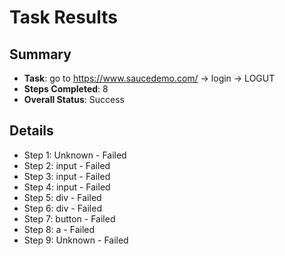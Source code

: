 
# Task Results

## Summary
- **Task**: go to https://www.saucedemo.com/ -> login -> LOGUT
- **Steps Completed**: 8
- **Overall Status**: Success

## Details
- Step 1: Unknown - Failed
- Step 2: input - Failed
- Step 3: input - Failed
- Step 4: input - Failed
- Step 5: div - Failed
- Step 6: div - Failed
- Step 7: button - Failed
- Step 8: a - Failed
- Step 9: Unknown - Failed

